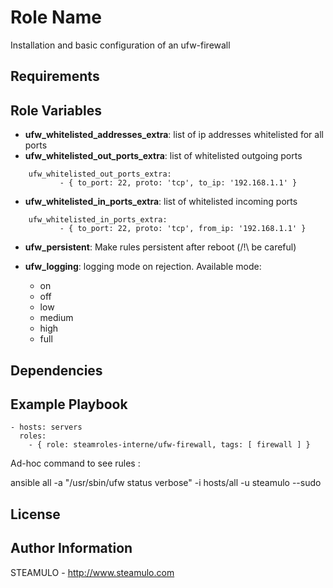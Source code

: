 Role Name
=========

Installation and basic configuration of an ufw-firewall

Requirements
------------

Role Variables
--------------

- **ufw_whitelisted_addresses_extra**: list of ip addresses whitelisted for all ports
- **ufw_whitelisted_out_ports_extra**: list of whitelisted outgoing ports
    
```    
    ufw_whitelisted_out_ports_extra:
           - { to_port: 22, proto: 'tcp', to_ip: '192.168.1.1' }
```

- **ufw_whitelisted_in_ports_extra**: list of whitelisted incoming ports

```    
    ufw_whitelisted_in_ports_extra:
           - { to_port: 22, proto: 'tcp', from_ip: '192.168.1.1' }
```

- **ufw_persistent**: Make rules persistent after reboot (/!\ be careful)

- **ufw_logging**: logging mode on rejection. Available mode:
    - on
    - off
    - low
    - medium
    - high
    - full

Dependencies
------------

Example Playbook
----------------

    - hosts: servers
      roles:
        - { role: steamroles-interne/ufw-firewall, tags: [ firewall ] }


Ad-hoc command to see rules : 

ansible all -a "/usr/sbin/ufw status verbose" -i hosts/all -u steamulo --sudo

License
-------


Author Information
------------------

STEAMULO - http://www.steamulo.com
